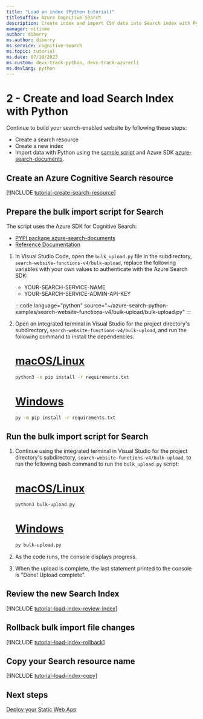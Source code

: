 ```yaml
---
title: "Load an index (Python tutorial)" 
titleSuffix: Azure Cognitive Search
description: Create index and import CSV data into Search index with Python using the PYPI package SDK azure-search-documents.
manager: nitinme
author: diberry
ms.author: diberry
ms.service: cognitive-search
ms.topic: tutorial
ms.date: 07/18/2023
ms.custom: devx-track-python, devx-track-azurecli
ms.devlang: python
---
```


# 2 - Create and load Search Index with Python

Continue to build your search-enabled website by following these steps:
* Create a search resource
* Create a new index
* Import data with Python using the [sample script](https://github.com/Azure-Samples/azure-search-python-samples/blob/main/search-website-functions-v4/bulk-upload/bulk-upload.py) and Azure SDK [azure-search-documents](https://pypi.org/project/azure-search-documents/).

## Create an Azure Cognitive Search resource

[!INCLUDE [tutorial-create-search-resource](includes/tutorial-add-search-website-create-search-resource.md)]

## Prepare the bulk import script for Search

The script uses the Azure SDK for Cognitive Search:

* [PYPI package azure-search-documents](https://pypi.org/project/azure-search-documents/)
* [Reference Documentation](/python/api/azure-search-documents)

1. In Visual Studio Code, open the `bulk_upload.py` file in the subdirectory,  `search-website-functions-v4/bulk-upload`, replace the following variables with your own values to authenticate with the Azure Search SDK:

    * YOUR-SEARCH-SERVICE-NAME
    * YOUR-SEARCH-SERVICE-ADMIN-API-KEY

    :::code language="python" source="~/azure-search-python-samples/search-website-functions-v4/bulk-upload/bulk-upload.py" :::

1. Open an integrated terminal in Visual Studio for the project directory's subdirectory, `search-website-functions-v4/bulk-upload`, and run the following command to install the dependencies. 

    # [macOS/Linux](#tab/linux-install)
    
    ```bash
    python3 -m pip install -r requirements.txt 
    ```
    
    # [Windows](#tab/windows-install)

    ```bash
    py -m pip install -r requirements.txt 
    ```

## Run the bulk import script for Search

1. Continue using the integrated terminal in Visual Studio for the project directory's subdirectory, `search-website-functions-v4/bulk-upload`, to run the following bash command to run the `bulk_upload.py` script:

    # [macOS/Linux](#tab/linux-run)
    
    ```bash
    python3 bulk-upload.py
    ```
    
    # [Windows](#tab/windows-run)

    ```bash
    py bulk-upload.py
    ```


1. As the code runs, the console displays progress. 
1. When the upload is complete, the last statement printed to the console is "Done! Upload complete".

## Review the new Search Index

[!INCLUDE [tutorial-load-index-review-index](includes/tutorial-add-search-website-load-index-review.md)]

## Rollback bulk import file changes

[!INCLUDE [tutorial-load-index-rollback](includes/tutorial-add-search-website-load-index-rollback-changes.md)]

## Copy your Search resource name

[!INCLUDE [tutorial-load-index-copy](includes/tutorial-add-search-website-load-index-copy-resource-name.md)]

## Next steps

[Deploy your Static Web App](tutorial-python-deploy-static-web-app.md)
